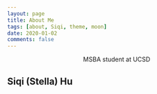 ```yaml
---
layout: page
title: About Me
tags: [about, Siqi, theme, moon]
date: 2020-01-02
comments: false
---
```

    
<center> MSBA student at UCSD </center>

## Siqi (Stella) Hu
#### 



